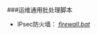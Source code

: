 ###运维通用批处理脚本


* IPsec防火墙：
  [*firewall.bat*](https://github.com/honglongwei/windows-bat-scripts/blob/master/firewall.bat)

